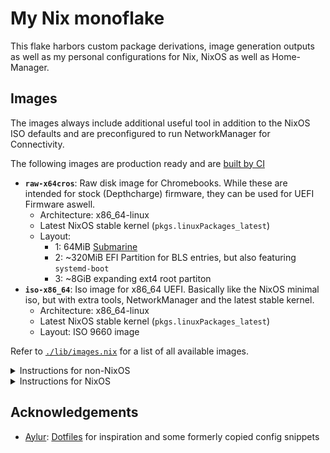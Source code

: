 # My Nix monoflake

This flake harbors custom package derivations, image generation outputs as well as my personal configurations for Nix, NixOS as well as Home-Manager.

## Images

The images always include additional useful tool in addition to the NixOS ISO defaults and are preconfigured to run NetworkManager for Connectivity.

The following images are production ready and are [built by CI](https://github.com/ninelore/flake/actions/workflows/images.yml)

- **`raw-x64cros`**: Raw disk image for Chromebooks. While these are intended for stock (Depthcharge) firmware, they can be used for UEFI Firmware aswell.
  - Architecture: x86_64-linux
  - Latest NixOS stable kernel (`pkgs.linuxPackages_latest`)
  - Layout:
    - 1: 64MiB [Submarine](https://github.com/fyralabs/submarine)
    - 2: ~320MiB EFI Partition for BLS entries, but also featuring `systemd-boot`
    - 3: ~8GiB expanding ext4 root partiton
- **`iso-x86_64`**: Iso image for x86_64 UEFI. Basically like the NixOS minimal iso, but with extra tools, NetworkManager and the latest stable kernel.
  - Architecture: x86_64-linux
  - Latest NixOS stable kernel (`pkgs.linuxPackages_latest`)
  - Layout: ISO 9660 image

Refer to [`./lib/images.nix`](lib/images.nix) for a list of all available images.

<details>
<summary>Instructions for non-NixOS</summary>

1. Have nix installed and the experimental features `nix-command flakes` enabled
2. ´nix run nixpkgs#cachix -- use 9lore`
3. ´nix build github:ninelore/flake#nixosImages.<Image>´
4. Image will be in `./result/` or `./result/iso/`

</details>

<details>
<summary>Instructions for NixOS</summary>
  
1. Have the experimental features `nix-command flakes` enabled
2. Add the default module of this flake to your configuration to add the binary cache and overlay. Alternatively [follow the instructions here](https://app.cachix.org/cache/9lore)
3. ´nix build github:ninelore/flake#nixosImages.<Image>´
4. Image will be in `./result/` or `./result/iso/`

</details>

## Acknowledgements

- [Aylur](https://github.com/Aylur): [Dotfiles](https://github.com/Aylur/dotfiles) for inspiration and some formerly copied config snippets
